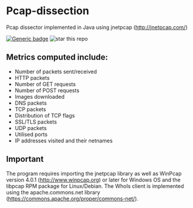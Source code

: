 # Pcap-dissection
Pcap dissector implemented in Java using jnetpcap (http://jnetpcap.com/)

[![Generic badge](https://img.shields.io/badge/<CRYPTO>-<RSA>-<COLOR>.svg)](https://shields.io/)
![star this repo](http://githubbadges.com/start.svg?user=arisath&repo=Pcap-dissection&background=007ecg&color=bbb&style=flat)

## Metrics computed include:
* Number of packets sent/received
* HTTP packets
* Number of GET requests
* Number of POST requests
* Images downloaded
* DNS packets
* TCP packets
* Distribution of TCP flags
* SSL/TLS packets
* UDP packets
* Utilised ports
* IP addresses visited and their netnames

## Important 
The program requires importing the jnetpcap library as well as WinPcap version 4.0.1 (http://www.winpcap.org) or later for Windows OS and the libpcap RPM package for Linux/Debian. The WhoIs client is implemented using the apache.commons.net library (https://commons.apache.org/proper/commons-net/).

